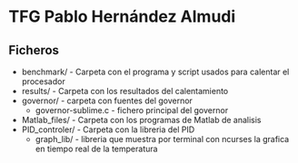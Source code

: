 # TFG Pablo Hernández Almudi

## Ficheros

* benchmark/ - Carpeta con el programa y script usados para calentar el procesador
* results/ - Carpeta con los resultados del calentamiento
* governor/ - carpeta con fuentes del governor
  * governor-sublime.c - fichero principal del governor
* Matlab_files/ - Carpeta con los programas de Matlab de analisis
* PID_controler/ - Carpeta con la libreria del PID
  * graph_lib/ - libreria que muestra por terminal con ncurses la grafica en tiempo real de la temperatura
